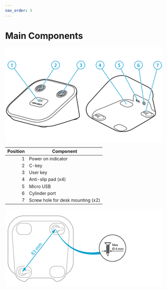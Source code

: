 ```yaml
---
nav_order: 3
---
```

# Main Components

![](./img/Main%20Components.png)

|Position|Component|
|---:|---|
|1|Power on indicator|
|2|C-key|
|3|User key|
|4|Anti-slip pad (x4)|
|5|Micro USB|
|6|Cylinder port|
|7|Screw hole for desk mounting (x2)|

![](./img/Mounting.png)
